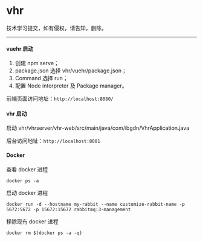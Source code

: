 # vhr

技术学习提交，如有侵权，请告知，删除。

***

#### vuehr 启动

1. 创建 npm serve；
2. package.json 选择 vhr/vuehr/package.json；
3. Command 选择 run；
4. 配置 Node interpreter 及 Package manager。

前端页面访问地址：`http://localhost:8080/`



#### vhr 启动

启动 vhr/vhrserver/vhr-web/src/main/java/com/ibgdn/VhrApplication.java

后台访问地址：`http://localhost:8081`



#### Docker

查看 docker 进程

```
docker ps -a
```

启动 docker 进程

```
docker run -d --hostname my-rabbit --name customize-rabbit-name -p 5672:5672 -p 15672:15672 rabbitmq:3-management 
```

移除现有 docker 进程

```
docker rm $(docker ps -a -q)
```

